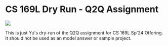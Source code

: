 # CS 169L Dry Run - Q2Q Assignment

<a href="https://codeclimate.com/github/Reimirno/169dryrun-q2q/maintainability"><img src="https://api.codeclimate.com/v1/badges/4cbe6f549293834b3907/maintainability" /></a>

This is just Yu's dry-run of the Q2Q assignment for CS 169L Sp'24 Offering. It should not be used as an model answer or sample project.